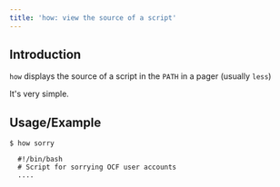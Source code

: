 ```yaml
---
title: 'how: view the source of a script'
---
```


## Introduction

`how` displays the source of a script in the `PATH` in a pager (usually `less`)

It's very simple.

## Usage/Example

    $ how sorry

      #!/bin/bash
      # Script for sorrying OCF user accounts
      ....
